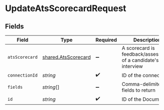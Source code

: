 # UpdateAtsScorecardRequest


## Fields

| Field                                                         | Type                                                          | Required                                                      | Description                                                   |
| ------------------------------------------------------------- | ------------------------------------------------------------- | ------------------------------------------------------------- | ------------------------------------------------------------- |
| `atsScorecard`                                                | [shared.AtsScorecard](../../models/shared/atsscorecard.md)    | :heavy_minus_sign:                                            | A scorecard is feedback/assessment of a candidate's interview |
| `connectionId`                                                | *string*                                                      | :heavy_check_mark:                                            | ID of the connection                                          |
| `fields`                                                      | *string*[]                                                    | :heavy_minus_sign:                                            | Comma-delimited fields to return                              |
| `id`                                                          | *string*                                                      | :heavy_check_mark:                                            | ID of the Document                                            |